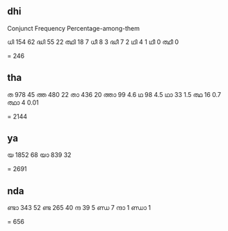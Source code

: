 ## dhi

Conjunct Frequency Percentage-among-them

ധി 154 62
ദ്ധി 55 22
ത്ഥി 18 7
ധീ 8 3
ദ്ധീ 7 2
ഥി 4 1
ഥീ 0
ത്ഥീ 0

= 246

## tha

ത 978 45
ത്ത 480 22 
താ 436 20
ത്താ 99 4.6
ഥ 98 4.5
ഥാ 33 1.5
ത്ഥ 16 0.7
ത്ഥാ 4 0.01

= 2144

## ya

യ 1852 68
യാ 839 32

= 2691

## nda

ണ്ടാ 343 52
ണ്ട 265 40
ന്ദ 39 5
ണ്ഡ 7
ന്ദാ 1
ണ്ഡാ 1

= 656
